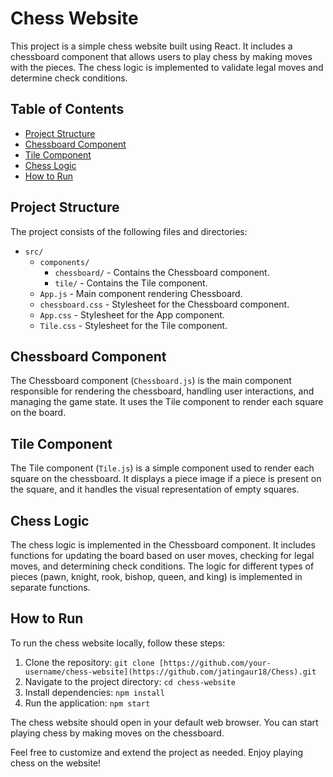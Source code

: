 # Chess Website

This project is a simple chess website built using React. It includes a chessboard component that allows users to play chess by making moves with the pieces. The chess logic is implemented to validate legal moves and determine check conditions.

## Table of Contents
- [Project Structure](#project-structure)
- [Chessboard Component](#chessboard-component)
- [Tile Component](#tile-component)
- [Chess Logic](#chess-logic)
- [How to Run](#how-to-run)

## Project Structure

The project consists of the following files and directories:

- `src/`
  - `components/`
    - `chessboard/` - Contains the Chessboard component.
    - `tile/` - Contains the Tile component.
  - `App.js` - Main component rendering Chessboard.
  - `chessboard.css` - Stylesheet for the Chessboard component.
  - `App.css` - Stylesheet for the App component.
  - `Tile.css` - Stylesheet for the Tile component.

## Chessboard Component

The Chessboard component (`Chessboard.js`) is the main component responsible for rendering the chessboard, handling user interactions, and managing the game state. It uses the Tile component to render each square on the board.

## Tile Component

The Tile component (`Tile.js`) is a simple component used to render each square on the chessboard. It displays a piece image if a piece is present on the square, and it handles the visual representation of empty squares.

## Chess Logic

The chess logic is implemented in the Chessboard component. It includes functions for updating the board based on user moves, checking for legal moves, and determining check conditions. The logic for different types of pieces (pawn, knight, rook, bishop, queen, and king) is implemented in separate functions.

## How to Run

To run the chess website locally, follow these steps:

1. Clone the repository: `git clone [https://github.com/your-username/chess-website](https://github.com/jatingaur18/Chess).git`
2. Navigate to the project directory: `cd chess-website`
3. Install dependencies: `npm install`
4. Run the application: `npm start`

The chess website should open in your default web browser. You can start playing chess by making moves on the chessboard.

Feel free to customize and extend the project as needed. Enjoy playing chess on the website!
